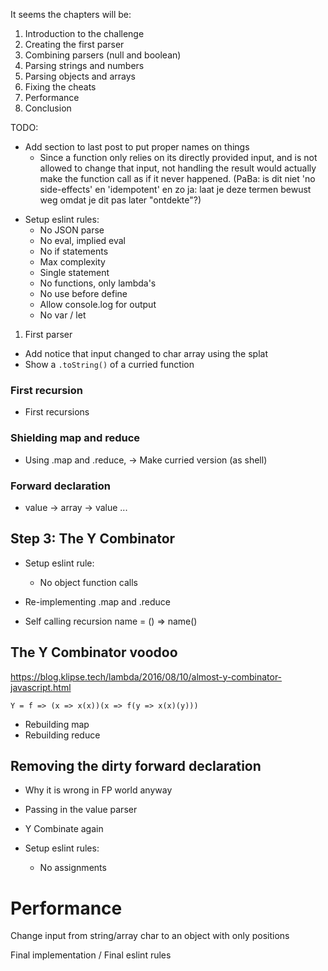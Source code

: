 It seems the chapters will be:

1. Introduction to the challenge
2. Creating the first parser
3. Combining parsers (null and boolean)
4. Parsing strings and numbers
5. Parsing objects and arrays
6. Fixing the cheats
7. Performance
8. Conclusion

TODO:

- Add section to last post to put proper names on things
  - Since a function only relies on its directly provided input, and is not
    allowed to change that input, not handling the result would actually make
    the function call as if it never happened. (PaBa: is dit niet 'no
    side-effects' en 'idempotent' en zo ja: laat je deze termen bewust weg omdat
    je dit pas later "ontdekte"?)

* Setup eslint rules:
  - No JSON parse
  - No eval, implied eval
  - No if statements
  - Max complexity
  - Single statement
  - No functions, only lambda's
  - No use before define
  - Allow console.log for output
  - No var / let

1. First parser

- Add notice that input changed to char array using the splat
- Show a `.toString()` of a curried function

### First recursion

- First recursions

### Shielding map and reduce

- Using .map and .reduce, -> Make curried version (as shell)

### Forward declaration

- value -> array -> value ...

## Step 3: The Y Combinator

- Setup eslint rule:

  - No object function calls

- Re-implementing .map and .reduce
- Self calling recursion name = () => name()

## The Y Combinator voodoo

https://blog.klipse.tech/lambda/2016/08/10/almost-y-combinator-javascript.html

`Y = f => (x => x(x))(x => f(y => x(x)(y)))`

- Rebuilding map
- Rebuilding reduce

## Removing the dirty forward declaration

- Why it is wrong in FP world anyway
- Passing in the value parser
- Y Combinate again

- Setup eslint rules:

  - No assignments

# Performance

Change input from string/array char to an object with only positions

Final implementation / Final eslint rules
